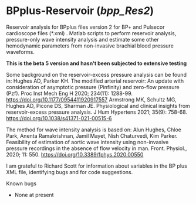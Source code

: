 # BPplus-Reservoir (*bpp_Res2*)
Reservoir analysis for BPplus files version 2 for BP+ and Pulsecor cardioscope files (\*.xml)  .
Matlab scripts to perform reservoir analysis, pressure-only wave intensity analysis and estimate some other hemodynamic parameters from non-invasive brachial blood pressure waveforms.

**This is the beta 5 version and hasn't been subjected to extensive testing**

Some background on the reservoir-excess pressure analysis can be found in:
Hughes AD, Parker KH. The modified arterial reservoir: An update with consideration of asymptotic pressure (Pinfinity) and zero-flow pressure (Pzf). Proc Inst Mech Eng H 2020; 234(11): 1288-99. https://doi.org/10.1177/0954411920917557
Armstrong MK, Schultz MG, Hughes AD, Picone DS, Sharman JE. Physiological and clinical insights from reservoir-excess pressure analysis. 
J Hum Hypertens 2021; 35(9): 758-68. https://doi.org/10.1038/s41371-021-00515-6

The method for wave intensity analysis is based on: Alun Hughes, Chloe Park, Anenta Ramakrishnan, Jamil Mayet, Nish Chaturvedi, Kim Parker.
Feasibility of estimation of aortic wave intensity using non-invasive pressure recordings in the absence of flow velocity in man.
Front. Physiol., 2020; 11: 550. https://doi.org/10.3389/fphys.2020.00550

I am grateful to Richard Scott for information about variables in the BP plus XML file, identifying bugs and for code suggestions.

Known bugs
* None at present